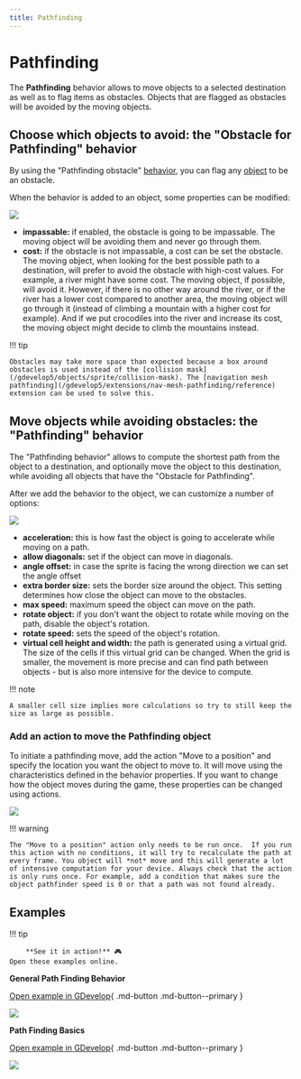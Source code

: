 ```yaml
---
title: Pathfinding
---
```

# Pathfinding

The **Pathfinding** behavior allows to move objects to a selected destination as well as to flag items as obstacles. Objects that are flagged as obstacles will be avoided by the moving objects.

## Choose which objects to avoid: the "Obstacle for Pathfinding" behavior

By using the "Pathfinding obstacle" [behavior](/gdevelop5/behaviors), you can flag any [object](/gdevelop5/objects) to be an obstacle.

When the behavior is added to an object, some properties can be modified:

![](/gdevelop5/behaviors/pathfinding/pasted/20230304-155732.png)

  * **impassable:** if enabled, the obstacle is going to be impassable. The moving object will be avoiding them and never go through them.
  * **cost:** if the obstacle is not impassable, a cost can be set the obstacle. The moving object, when looking for the best possible path to a destination, will prefer to avoid the obstacle with high-cost values. For example, a river might have some cost. The moving object, if possible, will avoid it. However, if there is no other way around the river, or if the river has a lower cost compared to another area, the moving object will go through it (instead of climbing a mountain with a higher cost for example). And if we put crocodiles into the river and increase its cost, the moving object might decide to climb the mountains instead.

!!! tip

    Obstacles may take more space than expected because a box around obstacles is used instead of the [collision mask](/gdevelop5/objects/sprite/collision-mask). The [navigation mesh pathfinding](/gdevelop5/extensions/nav-mesh-pathfinding/reference) extension can be used to solve this.

## Move objects while avoiding obstacles: the "Pathfinding" behavior

The "Pathfinding behavior" allows to compute the shortest path from the object to a destination, and optionally move the object to this destination, while avoiding all objects that have the "Obstacle for Pathfinding".

After we add the behavior to the object, we can customize a number of options:

![](/gdevelop5/behaviors/pathfinding/pasted/20230304-160035.png)

  * **acceleration:** this is how fast the object is going to accelerate while moving on a path.
  * **allow diagonals:** set if the object can move in diagonals.
  * **angle offset:** in case the sprite is facing the wrong direction we can set the angle offset
  * **extra border size:** sets the border size around the object. This setting determines how close the object can move to the obstacles.
  * **max speed:** maximum speed the object can move on the path.
  * **rotate object:** if you don't want the object to rotate while moving on the path, disable the object's rotation.
  * **rotate speed:** sets the speed of the object's rotation.
  * **virtual cell height and width:** the path is generated using a virtual grid. The size of the cells if this virtual grid can be changed. When the grid is smaller, the movement is more precise and can find path between objects - but is also more intensive for the device to compute.

!!! note

    A smaller cell size implies more calculations so try to still keep the size as large as possible.

### Add an action to move the Pathfinding object

To initiate a pathfinding move, add the action "Move to a position" and specify the location you want the object to move to. 
It will move using the characteristics defined in the behavior properties. 
If you want to change how the object moves during the game, these properties can be changed using actions.

![](/gdevelop5/behaviors/pathfindingmoveactionwithcondition.jpg)

!!! warning

    The "Move to a position" action only needs to be run once.  If you run this action with no conditions, it will try to recalculate the path at every frame. You object will *not* move and this will generate a lot of intensive computation for your device. Always check that the action is only runs once. For example, add a condition that makes sure the object pathfinder speed is 0 or that a path was not found already. 

## Examples 

!!! tip
    
        **See it in action!** 🎮  
    Open these examples online.

**General Path Finding Behavior**

[Open example in GDevelop](https://editor.gdevelop.io/?project=example://pathfinding){ .md-button .md-button--primary }

[![](/gdevelop5/behaviors/pathfindinggeneral.png)](https://editor.gdevelop.io/?project=example://pathfinding)

  

**Path Finding Basics**

[Open example in GDevelop](https://editor.gdevelop.io/?project=example://pathfinding-basics){ .md-button .md-button--primary }

[![](/gdevelop5/behaviors/pathfindingbasics.png)](https://editor.gdevelop.io/?project=example://pathfinding-basics)